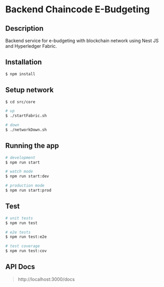 # Backend Chaincode E-Budgeting

## Description

Backend service for e-budgeting with blockchain network using Nest JS and Hyperledger Fabric.

## Installation

```bash
$ npm install
```

## Setup network

```bash
$ cd src/core

# up
$ ./startFabric.sh

# down
$ ./networkDown.sh
```

## Running the app

```bash
# development
$ npm run start

# watch mode
$ npm run start:dev

# production mode
$ npm run start:prod
```

## Test

```bash
# unit tests
$ npm run test

# e2e tests
$ npm run test:e2e

# test coverage
$ npm run test:cov
```

## API Docs

> http://localhost:3000/docs
